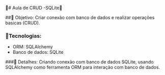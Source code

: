 🚨# Aula de CRUD -SQLite🚨

##🚨 Objetivo:
Criar conexão com banco de dados e realizar operações basicas (CRUD).

### 🚨Tecnologias:
- ORM: SQLAlchemy
- Banco de dados: SQLite

###🚨 Detalhes:
Criando conexão com banco de dados SQLite, usando SQLAlchemy como ferramenta 
ORM para interação com banco de dados.